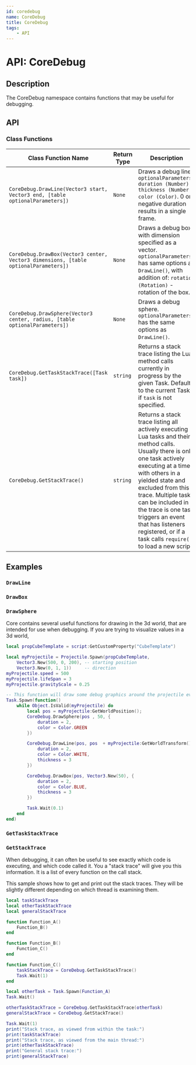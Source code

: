 ```yaml
---
id: coredebug
name: CoreDebug
title: CoreDebug
tags:
    - API
---
```


# API: CoreDebug

## Description

The CoreDebug namespace contains functions that may be useful for debugging.

## API

### Class Functions

| Class Function Name | Return Type | Description | Tags |
| -------------- | ----------- | ----------- | ---- |
| `CoreDebug.DrawLine(Vector3 start, Vector3 end, [table optionalParameters])` | `None` | Draws a debug line. `optionalParameters: duration (Number), thickness (Number), color (Color)`. 0 or negative duration results in a single frame. | None |
| `CoreDebug.DrawBox(Vector3 center, Vector3 dimensions, [table optionalParameters])` | `None` | Draws a debug box, with dimension specified as a vector. `optionalParameters` has same options as `DrawLine()`, with addition of: `rotation (Rotation)` - rotation of the box. | None |
| `CoreDebug.DrawSphere(Vector3 center, radius, [table optionalParameters])` | `None` | Draws a debug sphere. `optionalParameters` has the same options as `DrawLine()`. | None |
| `CoreDebug.GetTaskStackTrace([Task task])` | `string` | Returns a stack trace listing the Lua method calls currently in progress by the given Task. Defaults to the current Task if `task` is not specified. | None |
| `CoreDebug.GetStackTrace()` | `string` | Returns a stack trace listing all actively executing Lua tasks and their method calls. Usually there is only one task actively executing at a time, with others in a yielded state and excluded from this trace. Multiple tasks can be included in the trace is one task triggers an event that has listeners registered, or if a task calls `require()` to load a new script. | None |

## Examples

### `DrawLine`

### `DrawBox`

### `DrawSphere`

Core contains several useful functions for drawing in the 3d world, that are intended for use when debugging. If you are trying to visualize values in a 3d world,

```lua
local propCubeTemplate = script:GetCustomProperty("CubeTemplate")

local myProjectile = Projectile.Spawn(propCubeTemplate,
    Vector3.New(500, 0, 200), -- starting position
    Vector3.New(0, 1, 1))     -- direction
myProjectile.speed = 500
myProjectile.lifeSpan = 3
myProjectile.gravityScale = 0.25

-- This function will draw some debug graphics around the projectile ever 1/10 second:
Task.Spawn(function()
    while Object.IsValid(myProjectile) do
        local pos = myProjectile:GetWorldPosition();
        CoreDebug.DrawSphere(pos , 50, {
            duration = 2,
            color = Color.GREEN
        })

        CoreDebug.DrawLine(pos, pos  + myProjectile:GetWorldTransform():GetForwardVector() * 50, {
            duration = 2,
            color = Color.WHITE,
            thickness = 3
        })

        CoreDebug.DrawBox(pos, Vector3.New(50), {
            duration = 2,
            color = Color.BLUE,
            thickness = 3
        })

        Task.Wait(0.1)
    end
end)
```

### `GetTaskStackTrace`

### `GetStackTrace`

When debugging, it can often be useful to see exactly which code is executing, and which code called it. You a "stack trace" will give you this information. It is a list of every function on the call stack.

This sample shows how to get and print out the stack traces. They will be slightly different depending on which thread is examining them.

```lua
local taskStackTrace
local otherTaskStackTrace
local generalStackTrace

function Function_A()
    Function_B()
end

function Function_B()
    Function_C()
end

function Function_C()
    taskStackTrace = CoreDebug.GetTaskStackTrace()
    Task.Wait(1)
end

local otherTask = Task.Spawn(Function_A)
Task.Wait()

otherTaskStackTrace = CoreDebug.GetTaskStackTrace(otherTask)
generalStackTrace = CoreDebug.GetStackTrace()

Task.Wait(1)
print("Stack trace, as viewed from within the task:")
print(taskStackTrace)
print("Stack trace, as viewed from the main thread:")
print(otherTaskStackTrace)
print("General stack trace:")
print(generalStackTrace)
```

